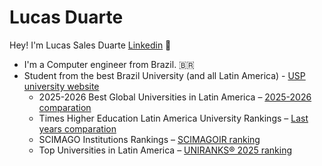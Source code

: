 # Lucas Duarte
Hey! I'm Lucas Sales Duarte  [Linkedin](https://www.linkedin.com/in/lucassalesduarte026) 👋
 - I'm a Computer engineer from Brazil. 🇧🇷
 - Student from the best Brazil University (and all Latin America)  - [USP university website](https://www5.usp.br)
   - 2025-2026 Best Global Universities in Latin America –    [2025-2026 comparation](https://www.usnews.com/education/best-global-universities/latin-america)
   - Times Higher Education Latin America University Rankings – [Last years comparation](https://egida.usp.br/times-higher-education-latin-america-rankings/)
   - SCIMAGO Institutions Rankings – [SCIMAGOIR ranking](https://www.scimagoir.com/rankings.php?sector=Higher+educ.&country=Latin%20America)
   - Top Universities in Latin America – [UNIRANKS® 2025 ranking](https://www.uniranks.com/ranking/latin-america)
 
